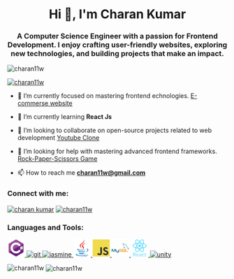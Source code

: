 <h1 align="center">Hi 👋, I'm Charan Kumar</h1>
<h3 align="center">A Computer Science Engineer with a passion for Frontend Development. I enjoy crafting user-friendly websites, exploring new technologies, and building projects that make an impact.</h3>

<p align="left"> <img src="https://komarev.com/ghpvc/?username=charan11w&label=Profile%20views&color=0e75b6&style=flat" alt="charan11w" /> </p>

<p align="left"> <a href="https://github.com/ryo-ma/github-profile-trophy"><img src="https://github-profile-trophy.vercel.app/?username=charan11w" alt="charan11w" /></a> </p>

- 🔭 I’m currently focused on mastering frontend echnologies. [E-commerse website](https://charan11w.github.io/Amazon-project/)

- 🌱 I’m currently learning **React Js**

- 👯 I’m looking to collaborate on open-source projects related to web development [Youtube Clone](https://charan11w.github.io/youtube-clone-website/)

- 🤝 I’m looking for help with mastering advanced frontend frameworks. [Rock-Paper-Scissors Game](https://charan11w.github.io/rock-paper-scissors/)

- 📫 How to reach me **charan11w@gmail.com**

<h3 align="left">Connect with me:</h3>
<p align="left">
<a href="https://linkedin.com/in/charan kumar" target="blank"><img align="center" src="https://raw.githubusercontent.com/rahuldkjain/github-profile-readme-generator/master/src/images/icons/Social/linked-in-alt.svg" alt="charan kumar" height="30" width="40" /></a>
<a href="https://www.leetcode.com/charan11w" target="blank"><img align="center" src="https://raw.githubusercontent.com/rahuldkjain/github-profile-readme-generator/master/src/images/icons/Social/leet-code.svg" alt="charan11w" height="30" width="40" /></a>
</p>

<h3 align="left">Languages and Tools:</h3>
<p align="left"> <a href="https://www.w3schools.com/cs/" target="_blank" rel="noreferrer"> <img src="https://raw.githubusercontent.com/devicons/devicon/master/icons/csharp/csharp-original.svg" alt="csharp" width="40" height="40"/> </a> <a href="https://git-scm.com/" target="_blank" rel="noreferrer"> <img src="https://www.vectorlogo.zone/logos/git-scm/git-scm-icon.svg" alt="git" width="40" height="40"/> </a> <a href="https://jasmine.github.io/" target="_blank" rel="noreferrer"> <img src="https://www.vectorlogo.zone/logos/jasmine/jasmine-icon.svg" alt="jasmine" width="40" height="40"/> </a> <a href="https://www.java.com" target="_blank" rel="noreferrer"> <img src="https://raw.githubusercontent.com/devicons/devicon/master/icons/java/java-original.svg" alt="java" width="40" height="40"/> </a> <a href="https://developer.mozilla.org/en-US/docs/Web/JavaScript" target="_blank" rel="noreferrer"> <img src="https://raw.githubusercontent.com/devicons/devicon/master/icons/javascript/javascript-original.svg" alt="javascript" width="40" height="40"/> </a> <a href="https://www.mysql.com/" target="_blank" rel="noreferrer"> <img src="https://raw.githubusercontent.com/devicons/devicon/master/icons/mysql/mysql-original-wordmark.svg" alt="mysql" width="40" height="40"/> </a> <a href="https://reactjs.org/" target="_blank" rel="noreferrer"> <img src="https://raw.githubusercontent.com/devicons/devicon/master/icons/react/react-original-wordmark.svg" alt="react" width="40" height="40"/> </a> <a href="https://unity.com/" target="_blank" rel="noreferrer"> <img src="https://www.vectorlogo.zone/logos/unity3d/unity3d-icon.svg" alt="unity" width="40" height="40"/> </a> </p>

<p><img align="left" src="https://github-readme-stats.vercel.app/api/top-langs?username=charan11w&show_icons=true&locale=en&layout=compact" alt="charan11w" /></p>

<p>&nbsp;<img align="center" src="https://github-readme-stats.vercel.app/api?username=charan11w&show_icons=true&locale=en" alt="charan11w" /></p>
